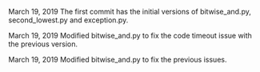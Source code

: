 March 19, 2019
The first commit has the initial versions of bitwise_and.py, second_lowest.py and exception.py.

March 19, 2019
Modified bitwise_and.py to fix the code timeout issue with the previous version.

March 19, 2019
Modified bitwise_and.py to fix the previous issues.
